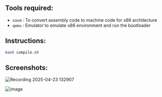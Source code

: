 ## Tools required:
- `nasm` : To convert assembly code to machine code for x86 architecture
- `qemu` : Emulator to emulate x86 environment and run the bootloader
## Instructions:
```bash
bash compile.sh
```
## Screenshots:
![Recording 2025-04-23 132907](https://github.com/user-attachments/assets/372402d3-c557-4fab-a9ca-0a43edf1883b)

![image](https://github.com/user-attachments/assets/d295c8dd-73e6-491c-be66-b8f0cacfd83d)
